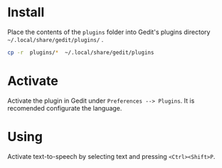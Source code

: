 # Install

Place the contents of the `plugins` folder into Gedit's plugins directory `~/.local/share/gedit/plugins/` .

```bash
cp -r  plugins/*  ~/.local/share/gedit/plugins
```

# Activate

Activate the plugin in Gedit under `Preferences --> Plugins`. It is recomended configurate the language.

# Using

Activate text-to-speech by selecting text and pressing `<Ctrl><Shift>P`.
